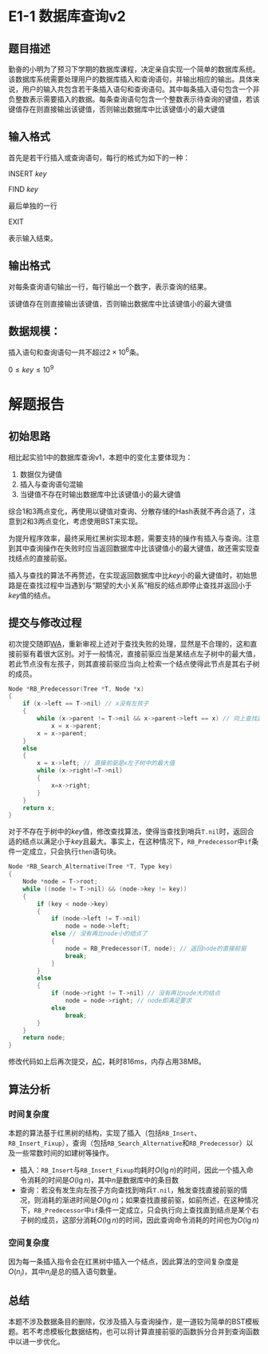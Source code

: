 # E1-1 数据库查询v2
## 题目描述
勤奋的小明为了预习下学期的数据库课程，决定亲自实现一个简单的数据库系统。该数据库系统需要处理用户的数据库插入和查询语句，并输出相应的输出。具体来说，用户的输入共包含若干条插入语句和查询语句。其中每条插入语句包含一个非负整数表示需要插入的数据。每条查询语句包含一个整数表示待查询的键值，若该键值存在则直接输出该键值，否则输出数据库中比该键值小的最大键值

## 输入格式
首先是若干行插入或查询语句，每行的格式为如下的一种：

INSERT $key$

FIND $key$

最后单独的一行

EXIT

表示输入结束。

## 输出格式
对每条查询语句输出一行，每行输出一个数字，表示查询的结果。

该键值存在则直接输出该键值，否则输出数据库中比该键值小的最大键值

## 数据规模：

插入语句和查询语句一共不超过$2 \times 10^6$条。

$0\leq key \leq 10^9$



# 解题报告

## 初始思路
相比起实验1中的数据库查询v1，本题中的变化主要体现为：

1. 数据仅为键值
2. 插入与查询语句混输
3. 当键值不存在时输出数据库中比该键值小的最大键值

综合1和3两点变化，再使用以键值对查询、分散存储的Hash表就不再合适了，注意到2和3两点变化，考虑使用BST来实现。

为提升程序效率，最终采用红黑树实现本题，需要支持的操作有插入与查询。注意到其中查询操作在失败时应当返回数据库中比该键值小的最大键值，故还需实现查找结点的直接前驱。

插入与查找的算法不再赘述，在实现返回数据库中比$key$小的最大键值时，初始思路是在查找过程中当遇到与“期望的大小关系”相反的结点即停止查找并返回小于$key$值的结点。
## 提交与修改过程
初次提交随即[WA](https://202.38.86.171/status/cfaf2e9f3afef96e42e8f064bcca0640)，重新审视上述对于查找失败的处理，显然是不合理的，这和直接前驱有着很大区别。对于一般情况，直接前驱应当是某结点左子树中的最大值，若此节点没有左孩子，则其直接前驱应当向上检索一个结点使得此节点是其右子树的成员。
```c
Node *RB_Predecessor(Tree *T, Node *x)
{
    if (x->left == T->nil) // x没有左孩子
    {
        while (x->parent != T->nil && x->parent->left == x) // 向上查找直到x是某个结点的右子树的成员
            x = x->parent;
        x = x->parent;
    }
    else
    {
        x = x->left; // 直接前驱是x左子树中的最大值
        while (x->right!=T->nil)
        {
            x=x->right;
        }
    }
    return x;
}
```
对于不存在于树中的$key$值，修改查找算法，使得当查找到哨兵`T.nil`时，返回合适的结点以满足小于$key$且最大。事实上，在这种情况下，`RB_Predecessor`中`if`条件一定成立，只会执行`then`语句块。
```c
Node *RB_Search_Alternative(Tree *T, Type key)
{
    Node *node = T->root;
    while ((node != T->nil) && (node->key != key))
    {
        if (key < node->key)
        {
            if (node->left != T->nil)
                node = node->left;
            else // 没有再比node小的结点了
            {
                node = RB_Predecessor(T, node); // 返回node的直接前驱
                break;
            }
        }
        else
        {
            if (node->right != T->nil) // 没有再比node大的结点
                node = node->right; // node即满足要求
            else
                break;
        }
    }
    return node;
}
```
修改代码如上后再次提交，[AC](https://202.38.86.171/status/88fd6ede5808fcb1df4d047b17d3d140)，耗时816ms，内存占用38MB。

## 算法分析
### 时间复杂度
本题的算法基于红黑树的结构，实现了插入（包括`RB_Insert`、`RB_Insert_Fixup`），查询（包括`RB_Search_Alternative`和`RB_Predecessor`）以及一些常数时间的如建树等操作。
- 插入：`RB_Insert`与`RB_Insert_Fixup`均耗时$O(\lg{n})$的时间，因此一个插入命令消耗的时间是$O(\lg{n})$，其中$n$是数据库中的条目数
- 查询：若没有发生向左孩子方向查找到哨兵`T.nil`，触发查找直接前驱的情况，则消耗的渐进时间是$O(\lg{n})$；如果查找直接前驱，如前所述，在这种情况下，`RB_Predecessor`中`if`条件一定成立，只会执行向上查找直到结点是某个右子树的成员，这部分消耗$O(\lg{n})$的时间，因此查询命令消耗的时间也为$O(\lg{n})$
### 空间复杂度
因为每一条插入指令会在红黑树中插入一个结点，因此算法的空间复杂度是$O(n_i)$，其中$n_i$是总的插入语句数量。
## 总结
本题不涉及数据条目的删除，仅涉及插入与查询操作，是一道较为简单的BST模板题。若不考虑模板化数据结构，也可以将计算直接前驱的函数拆分合并到查询函数中以进一步优化。